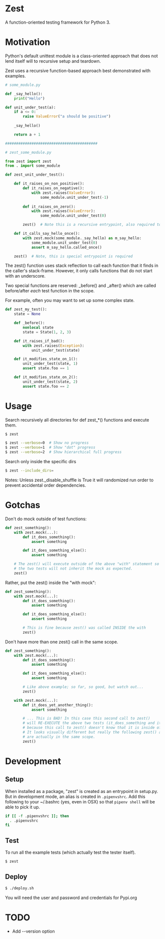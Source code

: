# Zest

A function-oriented testing framework for Python 3.

# Motivation

Python's default unittest module is a class-oriented approach that
does not lend itself will to recursive setup and teardown.

Zest uses a recursive function-based approach best demonstrated
with examples.

```python
# some_module.py

def _say_hello():
    print("Hello")

def unit_under_test(a):
    if a <= 0:
        raise ValueError("a should be positive")
    
    _say_hello()

    return a + 1

##########################################

# zest_some_module.py

from zest import zest
from . import some_module

def zest_unit_under_test():

    def it_raises_on_non_positive():
        def it_raises_on_negative():
            with zest.raises(ValueError):
                some_module.unit_under_test(-1)
    
        def it_raises_on_zero():
            with zest.raises(ValueError):
                some_module.unit_under_test(0)

        zest()  # Note this is a recursive entrypoint, also required to run the sub-tests

    def it_calls_say_hello_once():
        with zest.mock(some_module._say_hello) as m_say_hello:
            some_module.unit_under_test(0)
            assert m_say_hello.called_once()

    zest()  # Note, this is special entrypoint is required
```

The zest() function uses stack reflection to call each function that
it finds in the caller's stack-frame.  However, it only calls functions
that do not start with an underscore.

Two special functions are reserved: _before() and _after()
which are called before/after _each_ test function in the scope.

For example, often you may want to set up some complex state.

```python
def zest_my_test():
    state = None

    def _before():
        nonlocal state
        state = State(1, 2, 3)

    def it_raises_if_bad():
        with zest.raises(Exception):
            unit_under_test(state)

    def it_modifies_state_on_1():
        unit_under_test(state, 1)
        assert state.foo == 1

    def it_modifies_state_on_2():
        unit_under_test(state, 2)
        assert state.foo == 2
```

# Usage

Search recursively all directories for def zest_*() functions and execute them.
```bash
$ zest
```

```bash
$ zest --verbose=0  # Show no progress
$ zest --verbose=1  # Show "dot" progress
$ zest --verbose=2  # Show hierarchical full progress
```

Search only inside the specific dirs
```bash
$ zest --include_dirs=
```


Notes:
    Unless zest._disable_shuffle is True it will randomized run order
    to prevent accidental order dependencies.



# Gotchas

Don't do mock outside of test functions:
```python
def zest_something():
    with zest.mock(...):
        def it_does_something():
            assert something

        def it_does_something_else():
            assert something

    # The zest() will execute outside of the above "with" statement so
    # the two tests will not inherit the mock as expected.
    zest()
```

Rather, put the zest() inside the "with mock":
```python
def zest_something():
    with zest.mock(...):
        def it_does_something():
            assert something

        def it_does_something_else():
            assert something

        # This is fine because zest() was called INSIDE the with
        zest()
```

Don't have more than one zest() call in the same scope.
```python
def zest_something():
    with zest.mock(...):
        def it_does_something():
            assert something

        def it_does_something_else():
            assert something

        # Like above example; so far, so good, but watch out...
        zest()

    with zest.mock(...):
        def it_does_yet_another_thing():
            assert something

        # ... This is BAD! In this case this second call to zest()
        # will RE-EXECUTE the above two tests (it_does_something and it_does_something_else)
        # because this call to zest() doesn't know that it is inside of a with statement.
        # It looks visually different but really the following zest() and the one above
        # are actually in the same scope. 
        zest()
```


# Development

## Setup

When installed as a package, "zest" is created as an entrypoint
in setup.py.  But in development mode, an alias is created
in `.pipenvshrc`. Add this following to your ~/.bashrc (yes, even in OSX)
so that `pipenv shell` will be able to pick it up.

```bash
if [[ -f .pipenvshrc ]]; then
  . .pipenvshrc
fi
```

## Test

To run all the example tests (which actually test the tester itself).
```bash
$ zest
```  

## Deploy
```bash
$ ./deploy.sh
```
You will need the user and password and credentials for Pypi.org


# TODO
 * Add --version option